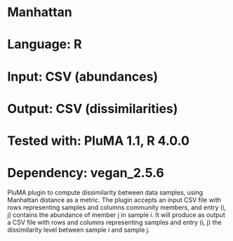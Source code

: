 # Manhattan
# Language: R
# Input: CSV (abundances)
# Output: CSV (dissimilarities)
# Tested with: PluMA 1.1, R 4.0.0
# Dependency: vegan_2.5.6

PluMA plugin to compute dissimilarity between data samples, using Manhattan distance as a metric.
The plugin accepts an input CSV file with rows representing samples and columns community members,
and entry (i, j) contains the abundance of member j in sample i.  It will produce as output a CSV
file with rows and columns representing samples and entry (i, j) the dissimilarity level between
sample i and sample j.


